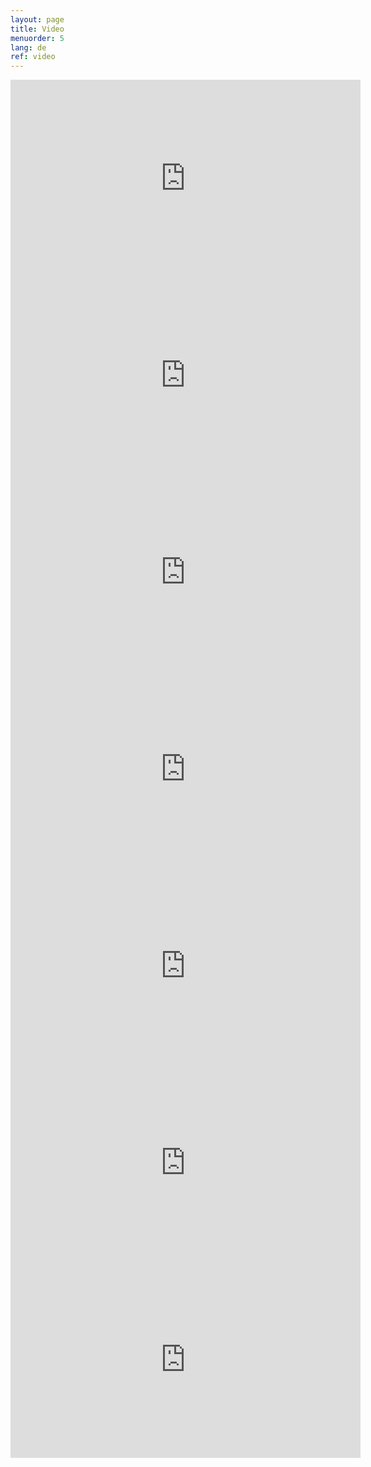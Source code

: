 ```yaml
---
layout: page
title: Video
menuorder: 5
lang: de
ref: video
---
```

<iframe width="560" height="315" src="https://www.youtube.com/embed/CBWEyjhM8Hs?rel=0" frameborder="0" allowfullscreen></iframe>

<iframe width="560" height="315" src="https://www.youtube.com/embed/6wIp9Gos2AQ?rel=0" frameborder="0" allowfullscreen></iframe>

<iframe width="560" height="315" src="https://www.youtube.com/embed/4YZ6bjpHVP8?rel=0" frameborder="0" allowfullscreen></iframe>

<iframe width="560" height="315" src="https://www.youtube.com/embed/BLigKlMCZ-k?rel=0" frameborder="0" allowfullscreen></iframe>

<iframe width="560" height="315" src="https://www.youtube.com/embed/k8PtBs4kjuk?rel=0" frameborder="0" allowfullscreen></iframe>

<iframe width="560" height="315" src="https://www.youtube.com/embed/pKSMGTnwyTI?rel=0" frameborder="0" allowfullscreen></iframe>

<iframe width="560" height="315" src="https://www.youtube.com/embed/MGVZJWG6Lfs?rel=0" frameborder="0" allowfullscreen></iframe>


















